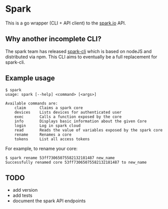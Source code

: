 # Spark

This is a go wrapper (CLI + API client)  to the [spark.io](https://www.spark.io) API.


## Why another incomplete CLI?

The spark team has released [spark-cli](https://github.com/spark/spark-cli/) which is based on nodeJS and distributed via npm.
This CLI aims to eventually be a full replacement for spark-cli.


## Example usage

```
$ spark
usage: spark [--help] <command> [<args>]

Available commands are:
    claim      Claims a spark core
    devices    Lists devices for authenticated user
    exec       Calls a function exposed by the core
    info       Displays basic information about the given Core
    login      Log in spark cloud
    read       Reads the value of variables exposed by the spark core
    rename     Renames a core
    tokens     List all access tokens
```

For example, to rename your core:

```
$ spark rename 53ff73065075582132181487 new_name
Successfully renamed core 53ff73065075582132181487 to new_name
```


## TODO
- add version
- add tests
- document the spark API endpoints